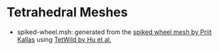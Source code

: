 # Tetrahedral Meshes

- spiked-wheel.msh: generated from the [spiked wheel mesh by Priit Kallas](https://www.thingiverse.com/thing:47689) using [TetWild by Hu et al.](https://doi.org/10.1145/3197517.3201353)

